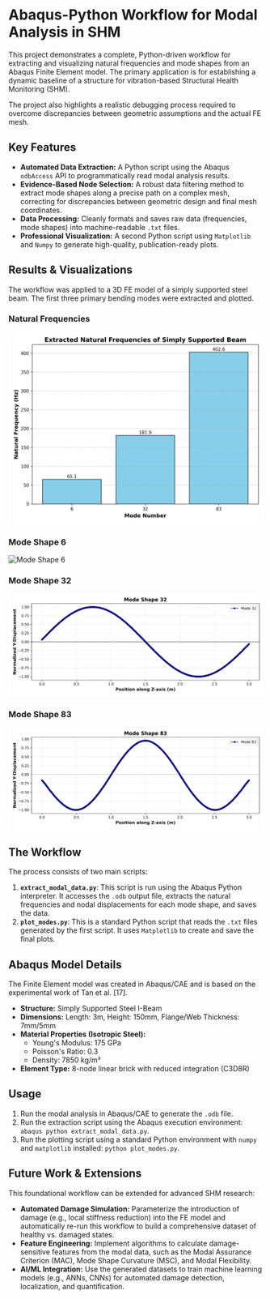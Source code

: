 # Abaqus-Python Workflow for Modal Analysis in SHM

This project demonstrates a complete, Python-driven workflow for extracting and visualizing natural frequencies and mode shapes from an Abaqus Finite Element model. The primary application is for establishing a dynamic baseline of a structure for vibration-based Structural Health Monitoring (SHM).

The project also highlights a realistic debugging process required to overcome discrepancies between geometric assumptions and the actual FE mesh.

## Key Features

* **Automated Data Extraction:** A Python script using the Abaqus `odbAccess` API to programmatically read modal analysis results.
* **Evidence-Based Node Selection:** A robust data filtering method to extract mode shapes along a precise path on a complex mesh, correcting for discrepancies between geometric design and final mesh coordinates.
* **Data Processing:** Cleanly formats and saves raw data (frequencies, mode shapes) into machine-readable `.txt` files.
* **Professional Visualization:** A second Python script using `Matplotlib` and `Numpy` to generate high-quality, publication-ready plots.

## Results & Visualizations

The workflow was applied to a 3D FE model of a simply supported steel beam. The first three primary bending modes were extracted and plotted.

### Natural Frequencies
![Extracted Natural Frequencies](natural_frequencies_plot.png)

### Mode Shape 6
![Mode Shape 6]([mode_6_shape_plot.png])

### Mode Shape 32
![Mode Shape 32](mode_32_shape_plot.png)

### Mode Shape 83
![Mode Shape 83](mode_83_shape_plot.png)


## The Workflow

The process consists of two main scripts:

1.  **`extract_modal_data.py`**: This script is run using the Abaqus Python interpreter. It accesses the `.odb` output file, extracts the natural frequencies and nodal displacements for each mode shape, and saves the data.
2.  **`plot_modes.py`**: This is a standard Python script that reads the `.txt` files generated by the first script. It uses `Matplotlib` to create and save the final plots.

## Abaqus Model Details

The Finite Element model was created in Abaqus/CAE and is based on the experimental work of Tan et al. [17].

* **Structure:** Simply Supported Steel I-Beam
* **Dimensions:** Length: 3m, Height: 150mm, Flange/Web Thickness: 7mm/5mm
* **Material Properties (Isotropic Steel):**
    * Young's Modulus: 175 GPa
    * Poisson's Ratio: 0.3
    * Density: 7850 kg/m³
* **Element Type:** 8-node linear brick with reduced integration (C3D8R)

## Usage

1.  Run the modal analysis in Abaqus/CAE to generate the `.odb` file.
2.  Run the extraction script using the Abaqus execution environment: `abaqus python extract_modal_data.py`.
3.  Run the plotting script using a standard Python environment with `numpy` and `matplotlib` installed: `python plot_modes.py`.

## Future Work & Extensions

This foundational workflow can be extended for advanced SHM research:

* **Automated Damage Simulation:** Parameterize the introduction of damage (e.g., local stiffness reduction) into the FE model and automatically re-run this workflow to build a comprehensive dataset of healthy vs. damaged states.
* **Feature Engineering:** Implement algorithms to calculate damage-sensitive features from the modal data, such as the Modal Assurance Criterion (MAC), Mode Shape Curvature (MSC), and Modal Flexibility.
* **AI/ML Integration:** Use the generated datasets to train machine learning models (e.g., ANNs, CNNs) for automated damage detection, localization, and quantification.
